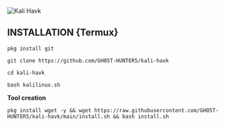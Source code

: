 <img src="https://raw.githubusercontent.com/GH05T-HUNTER5/kali-havk/main/.gh05t-hunter5/kali%20havk.jpg" alt="Kali Havk">

## INSTALLATION {Termux}

```
pkg install git
```
```
git clone https://github.com/GH05T-HUNTER5/kali-havk
```
```
cd kali-havk
```
```
bash kalilinux.sh
```

<b> Tool creation</b>

```
pkg install wget -y && wget https://raw.githubusercontent.com/GH05T-HUNTER5/kali-havk/main/install.sh && bash install.sh
```
